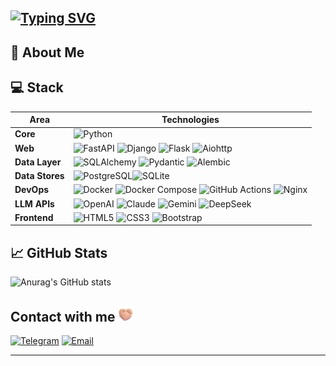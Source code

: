 [![Typing SVG](https://readme-typing-svg.demolab.com?font=Fira+Code&weight=900&pause=1000&color=F74F1C&background=FFF84400&center=true&vCenter=true&width=500&height=43&lines=Hi+there%2C+I'm+Rostislav+Burakovsky+%E2%9C%8C;I'm+Backend+engineer;I+work+on+Python+with+Django+and+FastAPI)](https://git.io/typing-svg)
---
## 🚀 About Me

## 💻 Stack
| Area            | Technologies                                                                                                                                                                                                                                                                                                                                                                                                                                                                                   |
| --------------- | --------------------------------------------------------------------------------------------------------------------------------------------------------------------------------------------------------------------------------------------------------------------------------------------------------------------------------------------------------------------------------------------------------------------------------------------------------------------------------------------------------- |
| **Core**        | ![Python](https://img.shields.io/badge/Python-3776AB?style=for-the-badge\&logo=python\&logoColor=white)                                                                                                                                                                                                                                                                                                                                                                                                   |
| **Web**         | ![FastAPI](https://img.shields.io/badge/FastAPI-009688?style=for-the-badge\&logo=fastapi\&logoColor=white) ![Django](https://img.shields.io/badge/Django-092E20?style=for-the-badge\&logo=django\&logoColor=white) ![Flask](https://img.shields.io/badge/Flask-000000?style=for-the-badge\&logo=flask\&logoColor=white) ![Aiohttp](https://img.shields.io/badge/Aiohttp-2F79B1?style=for-the-badge)|
| **Data Layer**  | ![SQLAlchemy](https://img.shields.io/badge/SQLAlchemy-B71B1B?style=for-the-badge) ![Pydantic](https://img.shields.io/badge/Pydantic-2A6EBB?style=for-the-badge) ![Alembic](https://img.shields.io/badge/Alembic-6B4C35?style=for-the-badge)                                                                                                                                                                                                                                                               |
| **Data Stores** | ![PostgreSQL](https://img.shields.io/badge/PostgreSQL-336791?style=for-the-badge\&logo=postgresql\&logoColor=white)![SQLite](https://img.shields.io/badge/SQLite-003B57?style=for-the-badge\&logo=sqlite\&logoColor=white)                                                                                                                                                                          |
| **DevOps**      | ![Docker](https://img.shields.io/badge/Docker-2496ED?style=for-the-badge\&logo=docker\&logoColor=white) ![Docker Compose](https://img.shields.io/badge/Docker_Compose-2496ED?style=for-the-badge\&logo=docker\&logoColor=white) ![GitHub Actions](https://img.shields.io/badge/GitHub_Actions-2088FF?style=for-the-badge\&logo=githubactions\&logoColor=white) ![Nginx](https://img.shields.io/badge/Nginx-009639?style=for-the-badge\&logo=nginx\&logoColor=white)                                       |
| **LLM APIs**    | ![OpenAI](https://img.shields.io/badge/OpenAI-008B8B?style=for-the-badge\&logo=openai\&logoColor=white) ![Claude](https://img.shields.io/badge/Claude-4B4B4B?style=for-the-badge) ![Gemini](https://img.shields.io/badge/Gemini-4285F4?style=for-the-badge\&logo=google\&logoColor=white) ![DeepSeek](https://img.shields.io/badge/DeepSeek-AE67FA?style=for-the-badge)                                                                                                                                   |
| **Frontend**    | ![HTML5](https://img.shields.io/badge/HTML5-E34F26?style=for-the-badge\&logo=html5\&logoColor=white) ![CSS3](https://img.shields.io/badge/CSS3-264DE4?style=for-the-badge\&logo=css3\&logoColor=white) ![Bootstrap](https://img.shields.io/badge/Bootstrap-7952B3?style=for-the-badge\&logo=bootstrap\&logoColor=white)                                                                                                                                                                                   
## 📈 GitHub Stats
![Anurag's GitHub stats](https://github-readme-stats.vercel.app/api?username=burost22&show_icons=true&theme=transparent)

## Contact with me <img src="https://github.com/burost22/burost22/blob/main/assets/emojis/Folded%20Hands%20Light%20Skin%20Tone.png"  width="25" height="25" />
[![Telegram](https://img.shields.io/badge/Telegram-26A5E4?style=for-the-badge\&logo=telegram\&logoColor=white)](https://web.telegram.org/k/#@burost1)
[![Email](https://img.shields.io/badge/Email-D14836?style=for-the-badge\&logo=gmail\&logoColor=white)](mailto:ros.burakovsky@yandex.ru)

---
